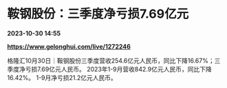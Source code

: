 # 鞍钢股份：三季度净亏损7.69亿元

**2023-10-30 14:55**

**https://www.gelonghui.com/live/1272246**

格隆汇10月30日｜鞍钢股份三季度营收254.6亿元人民币，同比下降16.67%；三季度净亏损7.69亿元人民币。 2023年1-9月营收842.9亿元人民币，同比下降16.42%。 1-9月净亏损21.2亿元人民币。